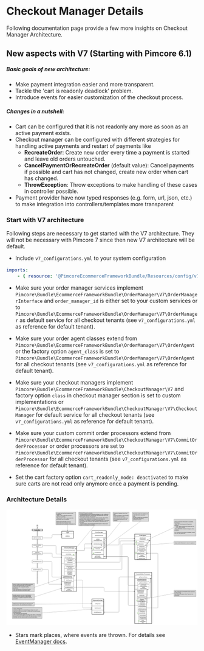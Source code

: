 # Checkout Manager Details

Following documentation page provide a few more insights on Checkout Manager Architecture. 

## New aspects with V7 (Starting with Pimcore 6.1)

##### Basic goals of new architecture:
* Make payment integration easier and more transparent.
* Tackle the 'cart is readonly deadlock' problem.
* Introduce events for easier customization of the checkout process.

##### Changes in a nutshell: 
* Cart can be configured that it is not readonly any more as soon as an active payment exists. 
* Checkout manager can be configured with different strategies for handling active payments and restart of payments like
  * **RecreateOrder**: Create new order every time a payment is started and leave old orders untouched. 
  * **CancelPaymentOrRecreateOrder** (default value): Cancel payments if possible and cart has not changed, create new order when cart has changed.
  * **ThrowException**: Throw exceptions to make handling of these cases in controller possible.
* Payment provider have now typed responses (e.g. form, url, json, etc.) to make integration into controllers/templates more transparent


### Start with V7 architecture 
Following steps are necessary to get started with the V7 architecture. They will not be necessary
with Pimcore 7 since then new V7 architecture will be default. 

* Include `v7_configurations.yml` to your system configuration
```yml
imports:
    - { resource: '@PimcoreEcommerceFrameworkBundle/Resources/config/v7_configurations.yml' }
```

* Make sure your order manager services implement `Pimcore\Bundle\EcommerceFrameworkBundle\OrderManager\V7\OrderManagerInterface` 
  and `order_manager_id` is either set to your custom services or to `Pimcore\Bundle\EcommerceFrameworkBundle\OrderManager\V7\OrderManager` 
  as default service for all checkout tenants (see `v7_configurations.yml` as reference for default tenant). 

* Make sure your order agent classes extend from `Pimcore\Bundle\EcommerceFrameworkBundle\OrderManager\V7\OrderAgent` or
  the factory option `agent_class` is set to `Pimcore\Bundle\EcommerceFrameworkBundle\OrderManager\V7\OrderAgent` for all
  checkout tenants (see `v7_configurations.yml` as reference for default tenant). 
  
* Make sure your checkout managers implement `Pimcore\Bundle\EcommerceFrameworkBundle\CheckoutManager\V7` and factory option 
  `class` in checkout manager section is set to custom implementations or `Pimcore\Bundle\EcommerceFrameworkBundle\CheckoutManager\V7\CheckoutManager`
  for default service for all checkout tenants (see `v7_configurations.yml` as reference for default tenant).
  
* Make sure your custom commit order processors extend from `Pimcore\Bundle\EcommerceFrameworkBundle\CheckoutManager\V7\CommitOrderProcessor` or
  order processors are set to `Pimcore\Bundle\EcommerceFrameworkBundle\CheckoutManager\V7\CommitOrderProcessor` for all
  checkout tenants (see `v7_configurations.yml` as reference for default tenant).

* Set the cart factory option `cart_readonly_mode: deactivated` to make sure carts are not read only anymore once a payment is pending. 


### Architecture Details

![Architecture V7](../../img/PaymentWorkflowV7.svg)

* Stars mark places, where events are thrown. For details see [EventManager docs](../../20_Extending_Pimcore/11_Event_API_and_Event_Manager.md).

 